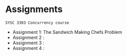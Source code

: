 # Assignments
```
SYSC 3303 Concurrency course
```

* Assignment 1: The Sandwich Making Chefs Problem
* Assignment 2 : 
* Assignment 3 : 
* Assignment 4 : 

